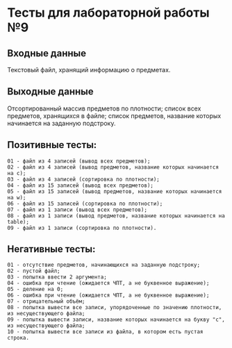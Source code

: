 # Тесты для лабораторной работы №9

## Входные данные
Текстовый файл, хранящий информацию о предметах.

## Выходные данные
Отсортированный массив предметов по плотности; список всех предметов, хранящихся в файле; список предметов, название которых начинается на заданную подстроку.

## Позитивные тесты:
    01 - файл из 4 записей (вывод всех предметов);  
    02 - файл из 4 записей (вывод предметов, название которых начинается на c);  
    03 - файл из 4 записей (сортировка по плотности);  
    04 - файл из 15 записей (вывод всех предметов);  
    05 - файл из 15 записей (вывод предметов, название которых начинается на w);  
    06 - файл из 15 записей (сортировка по плотности);  
    07 - файл из 1 записи (вывод всех предметов);  
    08 - файл из 1 записи (вывод предметов, название которых начинается на table);  
    09 - файл из 1 записи (сортировка по плотности).

## Негативные тесты:
    01 - отсутствие предметов, начинающихся на заданную подстроку;  
    02 - пустой файл;  
    03 - попытка ввести 2 аргумента;  
    04 - ошибка при чтение (ожидается ЧПТ, а не буквенное выражение);  
    05 - деление на 0;  
    06 - ошибка при чтение (ожидается ЧПТ, а не буквенное выражение);  
    07 - отрицательный объём;  
    08 - попытка вывести все записи, упорядоченные по значению плотности, из несуществующего файла;  
    09 - попытка вывести записи, название которых начинается на букву "с", из несуществующего файла;  
    10 - попытка вывести все записи из файла, в котором есть пустая строка.